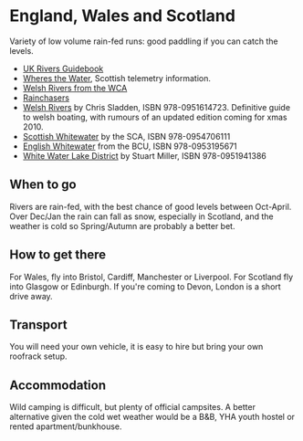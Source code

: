 England, Wales and Scotland
===========================

Variety of low volume rain-fed runs: good paddling if you can catch the levels.

  * [UK Rivers Guidebook](http://www.ukriversguidebook.co.uk)
  * [Wheres the Water](http://www.wheresthewater.com), Scottish telemetry information.
  * [Welsh Rivers from the WCA](http://www.canoewales.com/paddling-in-wales-rivers.aspx)
  * [Rainchasers](http://rainchasers.com)
  * [Welsh Rivers](http://www.amazon.co.uk/gp/product/095161472X?ie=UTF8&tag=nextswim-21&linkCode=as2&camp=1634&creative=19450&creativeASIN=095161472X) by Chris Sladden, ISBN 978-0951614723. Definitive guide to welsh boating, with rumours of an updated edition coming for xmas 2010.
  * [Scottish Whitewater](http://www.amazon.co.uk/gp/product/0954706110?ie=UTF8&tag=nextswim-21&linkCode=as2&camp=1634&creative=19450&creativeASIN=0954706110) by the SCA, ISBN 978-0954706111
  * [English Whitewater](http://www.amazon.co.uk/gp/product/0953195678?ie=UTF8&tag=nextswim-21&linkCode=as2&camp=1634&creative=19450&creativeASIN=0953195678) from the BCU, ISBN 978-0953195671
  * [White Water Lake District](http://www.amazon.co.uk/gp/product/0951941380?ie=UTF8&tag=nextswim-21&linkCode=as2&camp=1634&creative=19450&creativeASIN=0951941380) by Stuart Miller, ISBN 978-0951941386

When to go
----------

Rivers are rain-fed, with the best chance of good levels between Oct-April. Over Dec/Jan the rain can fall as snow, especially in Scotland, and the weather is cold so Spring/Autumn are probably a better bet. 

How to get there
----------------

For Wales, fly into Bristol, Cardiff, Manchester or Liverpool. For Scotland fly into Glasgow or Edinburgh. If you're coming to Devon, London is a short drive away.

Transport
---------

You will need your own vehicle, it is easy to hire but bring your own roofrack setup.

Accommodation
-------------

Wild camping is difficult, but plenty of official campsites. A better alternative given the cold wet weather would be a B&B, YHA youth hostel or rented apartment/bunkhouse.



